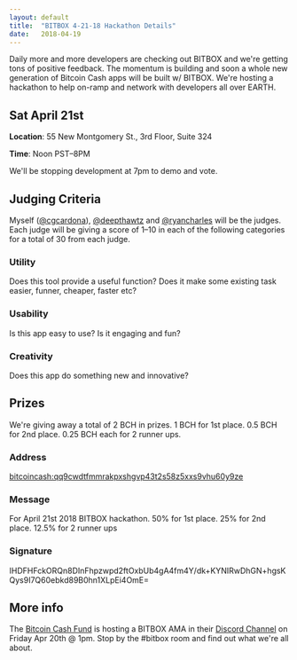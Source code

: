 ```yaml
---
layout: default
title:  "BITBOX 4-21-18 Hackathon Details"
date:   2018-04-19
---
```


Daily more and more developers are checking out BITBOX and we're getting tons of positive feedback. The momentum is building and soon a whole new generation of Bitcoin Cash apps will be built w/ BITBOX. We're hosting a hackathon to help on-ramp and network with developers all over EARTH.

## Sat April 21st

**Location**: 55 New Montgomery St., 3rd Floor, Suite 324

**Time**: Noon PST&ndash;8PM

We'll be stopping development at 7pm to demo and vote.


## Judging Criteria

Myself ([@cgcardona](https://twitter.com/cgcardona)), [@deepthawtz](https://twitter.com/DEEPTHAWTZ) and [@ryancharles](https://twitter.com/ryanxcharles) will be the judges. Each judge will be giving a score of 1&ndash;10 in each of the following categories for a total of 30 from each judge.

### Utility

Does this tool provide a useful function? Does it make some existing task easier, funner, cheaper, faster etc?

### Usability

Is this app easy to use? Is it engaging and fun?

### Creativity

Does this app do something new and innovative?

## Prizes

We're giving away a total of 2 BCH in prizes. 1 BCH for 1st place. 0.5 BCH for 2nd place. 0.25 BCH each for 2 runner ups.

### Address

[bitcoincash:qq9cwdtfmmrakpxshgvp43t2s58z5xxs9vhu60y9ze](https://blockchair.com/bitcoin-cash/address/qq9cwdtfmmrakpxshgvp43t2s58z5xxs9vhu60y9ze)

### Message

For April 21st 2018 BITBOX hackathon. 50% for 1st place. 25% for 2nd place. 12.5% for 2 runner ups

### Signature

IHDFHFckORQn8DInFhpzwpd2ftOxbUb4gA4fm4Y/dk+KYNIRwDhGN+hgsKQys9I7Q60ebkd89B0hn1XLpEi4OmE=

## More info

The [Bitcoin Cash Fund](https://twitter.com/BitcoinCashFund/status/986947526933741568) is hosting a BITBOX AMA in their [Discord Channel](http://ambassador.cash/) on Friday Apr 20th @ 1pm. Stop by the #bitbox room and find out what we're all about. 

